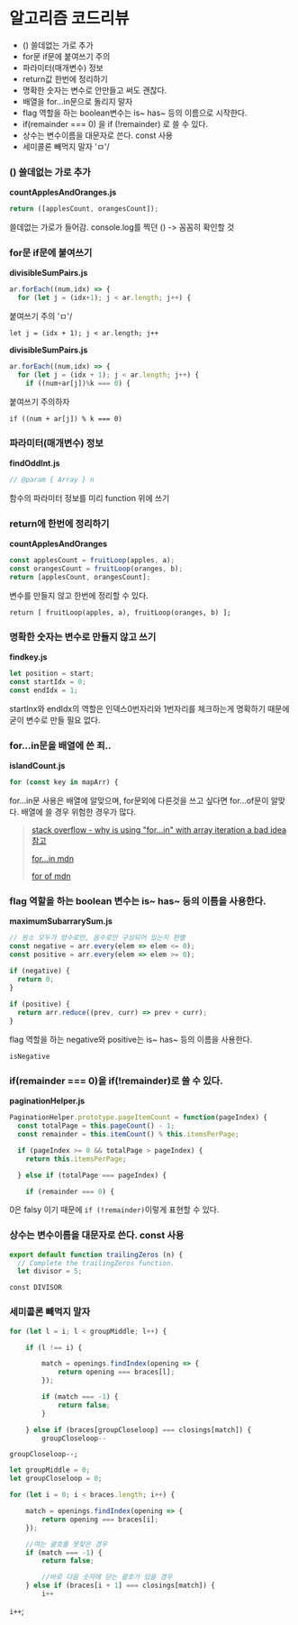 # 알고리즘 코드리뷰 

* () 쓸데없는 가로 추가
* for문 if문에 붙여쓰기 주의
* 파라미터(매개변수) 정보
* return값 한번에 정리하기
* 명확한 숫자는 변수로 안만들고 써도 괜찮다.
* 배열을 for...in문으로 돌리지 말자 
* flag 역할을 하는 boolean변수는 is~ has~ 등의 이름으로 시작한다.
* if(remainder === 0) 을 if (!remainder) 로 쓸 수 있다.
* 상수는 변수이름을 대문자로 쓴다. const 사용
* 세미콜론 빼먹지 말자 'ㅁ'/

###  () 쓸데없는 가로 추가
**countApplesAndOranges.js**
```js
return ([applesCount, orangesCount]);
```
쓸데없는 가로가 들어감. console.log를 찍던 () -> 꼼꼼히 확인할 것

### for문 if문에 붙여쓰기
**divisibleSumPairs.js** 
```js
ar.forEach((num,idx) => {
  for (let j = (idx+1); j < ar.length; j++) {
```
붙여쓰기 주의 'ㅁ'/

`let j = (idx + 1); j < ar.length; j++`

**divisibleSumPairs.js**

```js
ar.forEach((num,idx) => {
  for (let j = (idx + 1); j < ar.length; j++) {
    if ((num+ar[j])%k === 0) {
```

붙여쓰기 주의하자

`if ((num + ar[j]) % k === 0)`

### 파라미터(매개변수) 정보
**findOddInt.js**

```js
// @param { Array } n
```
함수의 파라미터 정보를 미리 function 위에 쓰기 

### return에 한번에 정리하기
**countApplesAndOranges**

```js
const applesCount = fruitLoop(apples, a);
const orangesCount = fruitLoop(oranges, b);
return [applesCount, orangesCount];
```

변수를 만들지 않고 한번에 정리할 수 있다.

`return [ fruitLoop(apples, a), fruitLoop(oranges, b) ];`

### 명확한 숫자는 변수로 만들지 않고 쓰기 

**findkey.js**

```js
let position = start;
const startIdx = 0;
const endIdx = 1;
```

startInx와 endIdx의 역할은 인덱스0번자리와 1번자리를 체크하는게 명확하기 때문에 굳이 변수로 만들 필요 없다.

### for...in문을 배열에 쓴 죄.. 

**islandCount.js**

```js
for (const key in mapArr) {
```

for...in문 사용은 배열에 알맞으며, for문외에 다른것을 쓰고 싶다면 for...of문이 알맞다. 배열에 쓸 경우 위험한 경우가 많다. 

> [stack overflow - why is using "for...in" with array iteration a bad idea 참고](<https://stackoverflow.com/questions/500504/why-is-using-for-in-with-array-iteration-a-bad-idea>)
>
> [for...in mdn](<https://developer.mozilla.org/ko/docs/Web/JavaScript/Reference/Statements/for...in>)
>
> [for of mdn](<https://developer.mozilla.org/ko/docs/Web/JavaScript/Reference/Statements/for...of>)

### flag 역할을 하는 boolean 변수는 is~ has~ 등의 이름을 사용한다.

**maximumSubarrarySum.js**

```js
// 원소 모두가 양수로만, 음수로만 구성되어 있는지 판별
const negative = arr.every(elem => elem <= 0);
const positive = arr.every(elem => elem >= 0);

if (negative) {
  return 0;
}
  
if (positive) {
  return arr.reduce((prev, curr) => prev + curr);
}
```

flag 역할을 하는 negative와 positive는 is~ has~ 등의 이름을 사용한다.

`isNegative`

### if(remainder === 0)을 if(!remainder)로 쓸 수 있다.

**paginationHelper.js**

```js
PaginationHelper.prototype.pageItemCount = function(pageIndex) {
  const totalPage = this.pageCount() - 1;
  const remainder = this.itemCount() % this.itemsPerPage;

  if (pageIndex >= 0 && totalPage > pageIndex) {
    return this.itemsPerPage;

  } else if (totalPage === pageIndex) {

    if (remainder === 0) {
```

0은 falsy 이기 때문에 `if (!remainder)`이렇게 표현할 수 있다.

### 상수는 변수이름을 대문자로 쓴다. const 사용

```js
export default function trailingZeros (n) {
  // Complete the trailingZeros function.
  let divisor = 5;
```

`const DIVISOR`

### 세미콜론 빼먹지 말자

```js
for (let l = i; l < groupMiddle; l++) {

    if (l !== i) {

        match = openings.findIndex(opening => {
            return opening === braces[l];
        });

        if (match === -1) {
            return false;
        }

    } else if (braces[groupCloseloop] === closings[match]) {
        groupCloseloop--
```

`groupCloseloop--;`

```js
let groupMiddle = 0;
let groupCloseloop = 0;

for (let i = 0; i < braces.length; i++) {

    match = openings.findIndex(opening => {
        return opening === braces[i];
    });

    //여는 괄호를 못찾은 경우 
    if (match === -1) {
        return false;

        //바로 다음 숫자에 닫는 괄호가 있을 경우 
    } else if (braces[i + 1] === closings[match]) {
        i++
```

`i++`;

